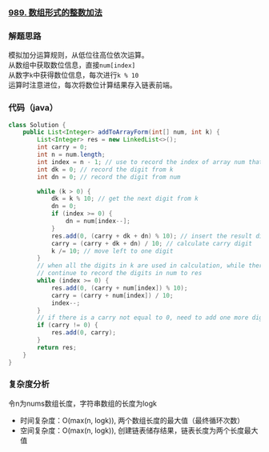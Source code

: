 ### [989. 数组形式的整数加法](https://leetcode-cn.com/problems/add-to-array-form-of-integer/)

### 解题思路
模拟加分运算规则，从低位往高位依次运算。\
从数组中获取数位信息，直接`num[index]`\
从数字`k`中获得数位信息，每次进行`k % 10`\
运算时注意进位，每次将数位计算结果存入链表前端。

### 代码（java）

```java
class Solution {
    public List<Integer> addToArrayForm(int[] num, int k) {
        List<Integer> res = new LinkedList<>();
        int carry = 0;
        int n = num.length;
        int index = n - 1; // use to record the index of array num that currently used in calculation
        int dk = 0; // record the digit from k
        int dn = 0; // record the digit from num

        while (k > 0) {
            dk = k % 10; // get the next digit from k
            dn = 0;
            if (index >= 0) {
                dn = num[index--];
            }
            res.add(0, (carry + dk + dn) % 10); // insert the result digit to the front of the linked list
            carry = (carry + dk + dn) / 10; // calculate carry digit
            k /= 10; // move left to one digit
        }
        // when all the digits in k are used in calculation, while there are still digits in num that are not used
        // continue to record the digits in num to res
        while (index >= 0) {
            res.add(0, (carry + num[index]) % 10);
            carry = (carry + num[index]) / 10;
            index--;
        }
        // if there is a carry not equal to 0, need to add one more digit for the carry
        if (carry != 0) {
            res.add(0, carry);
        }
        return res;
    }
}
```

### 复杂度分析
令n为nums数组长度，字符串数组的长度为logk
- 时间复杂度：O(max(n, logk)), 两个数组长度的最大值（最终循环次数）
- 空间复杂度：O(max(n, logk)), 创建链表储存结果，链表长度为两个长度最大值